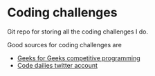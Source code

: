 # Coding challenges

Git repo for storing all the coding challenges I do.

Good sources for coding challenges are

*  [Geeks for Geeks competitive programming](https://www.geeksforgeeks.org/category/competitive-programming/)
*  [Code dailies twitter account](https://twitter.com/CodeDailies)
